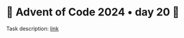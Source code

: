 
# 🎄 Advent of Code 2024 • day 20 🎄

Task description: [link](https://adventofcode.com/2024/day/20)
